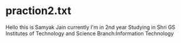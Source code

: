 # praction2.txt
Hello this is Samyak Jain currently I'm in 2nd year 
Studying in Shri GS Institutes of Technology and Science
Branch:Information Technology

